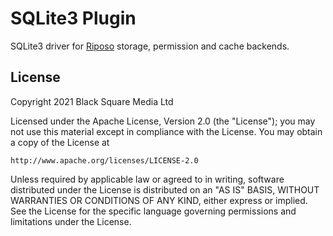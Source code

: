 # SQLite3 Plugin

SQLite3 driver for [Riposo](https://github.com/riposo/riposo) storage, permission and cache backends.

## License

Copyright 2021 Black Square Media Ltd

Licensed under the Apache License, Version 2.0 (the "License");
you may not use this material except in compliance with the License.
You may obtain a copy of the License at

    http://www.apache.org/licenses/LICENSE-2.0

Unless required by applicable law or agreed to in writing, software
distributed under the License is distributed on an "AS IS" BASIS,
WITHOUT WARRANTIES OR CONDITIONS OF ANY KIND, either express or implied.
See the License for the specific language governing permissions and
limitations under the License.
